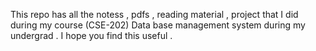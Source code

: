 This repo has all the notess , pdfs , reading material , project that I did during my course (CSE-202) Data base management system during my undergrad . 
I hope you find this useful .
